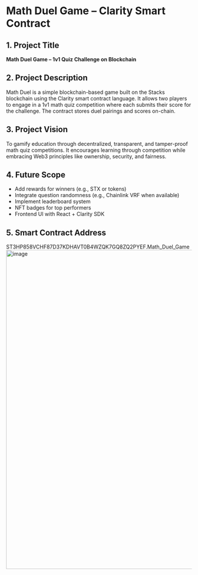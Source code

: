 # Math Duel Game – Clarity Smart Contract

## 1. Project Title
**Math Duel Game – 1v1 Quiz Challenge on Blockchain**

## 2. Project Description
Math Duel is a simple blockchain-based game built on the Stacks blockchain using the Clarity smart contract language. It allows two players to engage in a 1v1 math quiz competition where each submits their score for the challenge. The contract stores duel pairings and scores on-chain.

## 3. Project Vision
To gamify education through decentralized, transparent, and tamper-proof math quiz competitions. It encourages learning through competition while embracing Web3 principles like ownership, security, and fairness.

## 4. Future Scope
- Add rewards for winners (e.g., STX or tokens)
- Integrate question randomness (e.g., Chainlink VRF when available)
- Implement leaderboard system
- NFT badges for top performers
- Frontend UI with React + Clarity SDK

## 5. Smart Contract Address
ST3HP858VCHF87D37KDHAVT0B4WZQK7GQ8ZQ2PYEF.Math_Duel_Game
<img width="1581" height="865" alt="image" src="https://github.com/user-attachments/assets/4323b554-b0b0-4c40-8f98-be3dcd9b9a3a" />


